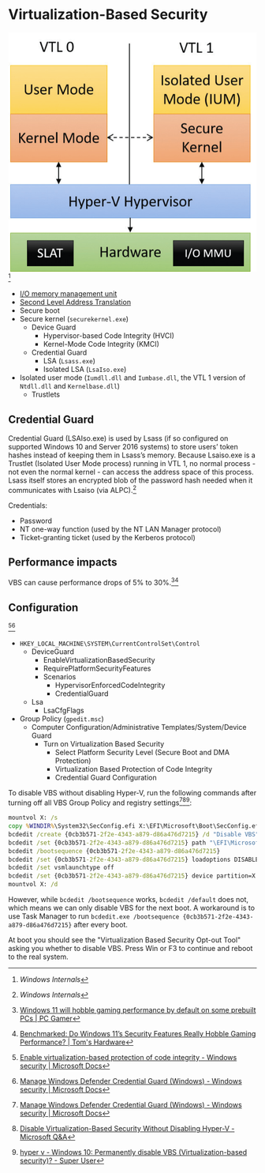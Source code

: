 # Virtualization-Based Security
![](images/VBS.png)[^winter]
- [I/O memory management unit](https://en.wikipedia.org/wiki/Input%E2%80%93output_memory_management_unit)
- [Second Level Address Translation](https://en.wikipedia.org/wiki/Second_Level_Address_Translation)
- Secure boot
- Secure kernel (`securekernel.exe`)
  - Device Guard
    - Hypervisor-based Code Integrity (HVCI)
    - Kernel-Mode Code Integrity (KMCI)
  - Credential Guard
    - LSA (`Lsass.exe`)
    - Isolated LSA (`LsaIso.exe`)
- Isolated user mode (`Iumdll.dll` and `Iumbase.dll`, the VTL 1 version of `Ntdll.dll` and `Kernelbase.dll`)
  - Trustlets

## Credential Guard
Credential Guard (LSAIso.exe) is used by Lsass (if so configured on supported Windows 10 and Server 2016 systems) to store users’ token hashes instead of keeping them in Lsass’s memory. Because Lsaiso.exe is a Trustlet (Isolated User Mode process) running in VTL 1, no normal process - not even the normal kernel - can access the address space of this process. Lsass itself stores an encrypted blob of the password hash needed when it communicates with Lsaiso (via ALPC).[^winter]

Credentials:
- Password
- NT one-way function (used by the NT LAN Manager protocol)
- Ticket-granting ticket (used by the Kerberos protocol)

## Performance impacts
VBS can cause performance drops of 5% to 30%.[^pcgamer][^toms]

[^pcgamer]: [Windows 11 will hobble gaming performance by default on some prebuilt PCs | PC Gamer](https://www.pcgamer.com/windows-11-pcs-can-hobble-gaming-performance/)
[^toms]: [Benchmarked: Do Windows 11’s Security Features Really Hobble Gaming Performance? | Tom's Hardware](https://www.tomshardware.com/news/windows-11-gaming-benchmarks-performance-vbs-hvci-security)

## Configuration
[^ms-integrity][^ms-credential]
- `HKEY_LOCAL_MACHINE\SYSTEM\CurrentControlSet\Control`
  - DeviceGuard
    - EnableVirtualizationBasedSecurity
    - RequirePlatformSecurityFeatures
    - Scenarios
      - HypervisorEnforcedCodeIntegrity
      - CredentialGuard
  - Lsa
    - LsaCfgFlags
- Group Policy (`gpedit.msc`)
  - Computer Configuration/Administrative Templates/System/Device Guard
    - Turn on Virtualization Based Security
      - Select Platform Security Level (Secure Boot and DMA Protection)
      - Virtualization Based Protection of Code Integrity
      - Credential Guard Configuration

To disable VBS without disabling Hyper-V, run the following commands after turning off all VBS Group Policy and registry settings[^ms-credential][^disable-ms-qa][^disable-su]:
```cmd
mountvol X: /s
copy %WINDIR%\System32\SecConfig.efi X:\EFI\Microsoft\Boot\SecConfig.efi /Y
bcdedit /create {0cb3b571-2f2e-4343-a879-d86a476d7215} /d "Disable VBS" /application osloader
bcdedit /set {0cb3b571-2f2e-4343-a879-d86a476d7215} path "\EFI\Microsoft\Boot\SecConfig.efi"
bcdedit /bootsequence {0cb3b571-2f2e-4343-a879-d86a476d7215}
bcdedit /set {0cb3b571-2f2e-4343-a879-d86a476d7215} loadoptions DISABLE-VBS
bcdedit /set vsmlaunchtype off
bcdedit /set {0cb3b571-2f2e-4343-a879-d86a476d7215} device partition=X:
mountvol X: /d
```
However, while `bcdedit /bootsequence` works, `bcdedit /default` does not, which means we can only disable VBS for the next boot. A workaround is to use Task Manager to run `bcdedit.exe /bootsequence {0cb3b571-2f2e-4343-a879-d86a476d7215}` after every boot.

At boot you should see the "Virtualization Based Security Opt-out Tool" asking you whether to disable VBS. Press Win or F3 to continue and reboot to the real system.

[^winter]: *Windows Internals*

[^disable-ms-qa]: [Disable Virtualization-Based Security Without Disabling Hyper-V - Microsoft Q&A](https://docs.microsoft.com/en-us/answers/questions/245071/disable-virtualization-based-security-without-disb.html)
[^disable-su]: [hyper v - Windows 10: Permanently disable VBS (Virtualization-based security)? - Super User](https://superuser.com/questions/1489224/windows-10-permanently-disable-vbs-virtualization-based-security)

[^ms-integrity]: [Enable virtualization-based protection of code integrity - Windows security | Microsoft Docs](https://docs.microsoft.com/en-us/windows/security/threat-protection/device-guard/enable-virtualization-based-protection-of-code-integrity)
[^ms-credential]: [Manage Windows Defender Credential Guard (Windows) - Windows security | Microsoft Docs](https://docs.microsoft.com/en-us/windows/security/identity-protection/credential-guard/credential-guard-manage)
